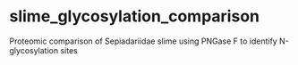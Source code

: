 # slime_glycosylation_comparison
Proteomic comparison of Sepiadariidae slime using PNGase F to identify N-glycosylation sites
